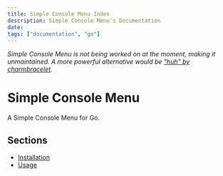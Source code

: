 ```yaml
---
title: Simple Console Menu Index
description: Simple Console Menu's Documentation
date: 
tags: ["documentation", "go"]
---
```


<div class="warning-box">
    <p><em>Simple Console Menu is not being worked on at the moment, making it unmaintained. A more powerful alternative would be <a href="https://github.com/charmbracelet/huh">"huh" by charmbracelet</a>.</em></p>
</div>

# Simple Console Menu

A Simple Console Menu for Go.

## Sections

- [Installation](./installation.md)
- [Usage](./usage.md)